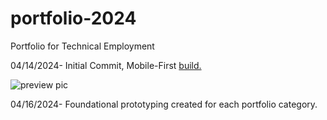 # portfolio-2024
Portfolio for Technical Employment

04/14/2024- Initial Commit, Mobile-First [build.](https://cloudflips32.github.io/portfolio-2024/)

![preview pic](https://github.com/cloudflips32/portfolio-2024/assets/64573965/ffcc7ccd-786a-447c-bac7-90a4e1f58ab1)

04/16/2024- Foundational prototyping created for each portfolio category.
